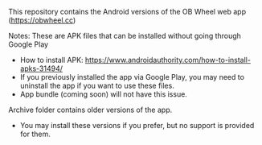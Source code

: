 This repository contains the Android versions of the OB Wheel web app (https://obwheel.cc)

Notes:
These are APK files that can be installed without going through Google Play
 - How to install APK: https://www.androidauthority.com/how-to-install-apks-31494/
 - If you previously installed the app via Google Play, you may need to uninstall the app if you want to use these files. 
 - App bundle (coming soon) will not have this issue.

Archive folder contains older versions of the app.
 - You may install these versions if you prefer, but no support is provided for them.